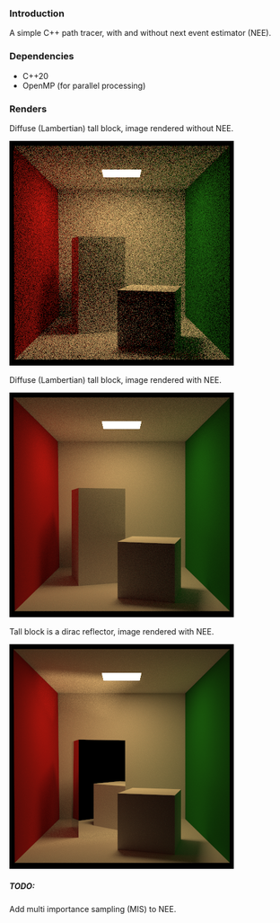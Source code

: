 ### Introduction

A simple C++ path tracer, with and without next event estimator (NEE).

### Dependencies

- C++20
- OpenMP (for parallel processing)

### Renders

Diffuse (Lambertian) tall block, image rendered without NEE.

![Diffuse tall block](image/lambert_no_nee.png)

Diffuse (Lambertian) tall block, image rendered with NEE.

![Diffuse tall block](image/lambert_with_nee.png)

Tall block is a dirac reflector, image rendered with NEE.

![Mirror tall block](image/mirror.png)

##### TODO:

Add multi importance sampling (MIS) to NEE.
